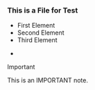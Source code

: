 ### This is a File for Test
* First Element
* Second Element
* Third Element

<ul>
    <li></li>
</ul>

>[!IMPORTANT]
>
>This is an IMPORTANT note.
